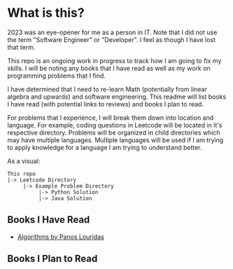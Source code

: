 # What is this?

2023 was an eye-opener for me as a person in IT. Note that I did not use the term "Software Engineer" or "Developer". I feel as though I have lost that term.

This repo is an ongoing work in progress to track how I am going to fix my skills. I will be noting any books that I have read as well as my work on programming problems that I find.

I have determined that I need to re-learn Math (potentially from linear algebra and upwards) and software engineering. This readme will list books I have read (with potential links to reviews) and books I plan to read.

For problems that I experience, I will break them down into location and language. For example, coding questions in Leetcode will be located in it's respective directory. Problems will be organized in child directories which may have multiple languages. Multiple languages will be used if I am trying to apply knowledge for a language I am trying to understand better.

As a visual:

```
This repo
|-> Leetcode Directory
     |-> Example Problem Directory
          |-> Python Solution
          |-> Java Solution
```
## Books I Have Read

- [Algorithms by Panos Louridas](https://mitpress.mit.edu/9780262539029/algorithms/)

## Books I Plan to Read
